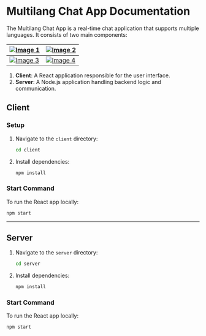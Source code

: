 # Multilang Chat App Documentation

The Multilang Chat App is a real-time chat application that supports multiple languages. It consists of two main components:

| [![Image 1](image1.jpg)](https://ik.imagekit.io/a1mteszjb/chat-app/step-1.jpg?updatedAt=1703611654789) | [![Image 2](image2.jpg)](https://ik.imagekit.io/a1mteszjb/chat-app/step-2.jpg?updatedAt=1703611655474) |
| ------------------------------------------------------------------------------------------------------ | ------------------------------------------------------------------------------------------------------ |
| [![Image 3](image3.jpg)](https://ik.imagekit.io/a1mteszjb/chat-app/step.jpg?updatedAt=1703611655589)   | [![Image 4](image4.jpg)](https://ik.imagekit.io/a1mteszjb/chat-app/step-3.jpg?updatedAt=1703611655487) |

1. **Client**: A React application responsible for the user interface.
2. **Server**: A Node.js application handling backend logic and communication.

## Client

### Setup

1. Navigate to the `client` directory:

   ```bash
   cd client
   ```

2. Install dependencies:

   ```bash
   npm install
   ```

### Start Command

To run the React app locally:

```bash
npm start
```

---

## Server

1. Navigate to the `server` directory:

   ```bash
   cd server
   ```

2. Install dependencies:

   ```bash
   npm install
   ```

### Start Command

To run the React app locally:

```bash
npm start
```
